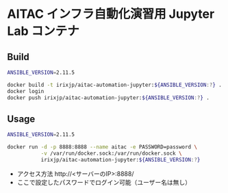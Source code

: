 # AITAC インフラ自動化演習用 Jupyter Lab コンテナ

## Build

``` bash
ANSIBLE_VERSION=2.11.5

docker build -t irixjp/aitac-automation-jupyter:${ANSIBLE_VERSION:?} .
docker login
docker push irixjp/aitac-automation-jupyter:${ANSIBLE_VERSION:?} .
```

## Usage

```bash
ANSIBLE_VERSION=2.11.5

docker run -d -p 8888:8888 --name aitac -e PASSWORD=password \
           -v /var/run/docker.sock:/var/run/docker.sock \
           irixjp/aitac-automation-jupyter:${ANSIBLE_VERSION:?}
```

- アクセス方法 http://<サーバーのIP>:8888/
- ここで設定したパスワードでログイン可能（ユーザー名は無し）


